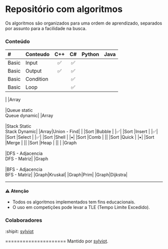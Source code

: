 # Repositório com algoritmos

Os algoritmos são organizados para uma ordem de aprendizado, separados por assunto para a facilidade na busca.


### Conteúdo


|# 		|Conteudo 	|C++				 |C#				  |Python	|Java	|
|:---	|:---		|:---:				 |:---:				  |:---:	|:---:	|
|Basic	|Input		|:white_check_mark:	 |:white_check_mark:  |			|		|
|Basic	|Output		|:white_check_mark:	 |:white_check_mark:  |			|		|
|Basic	|Condition	|					 |:white_check_mark:  |			|		|
|Basic	|Loop		|					 |:white_check_mark:  |			|		|
|
|Array<br><br>|Queue static<br>Queue dynamic|
|Array<br><br>|Stack Static<br>Stack Dynamic|
|Array|Union - Find|
|
|Sort	|Bubble		|	|:white_check_mark:|
|Sort	|Insert		|	|:white_check_mark:|
|Sort	|Select		|	|:white_check_mark:|
|Sort	|Shell		|	|:black_small_square:|
|Sort	|Comb		|	||
|Sort	|Quick		|	|:black_small_square:|
|Sort	|Merge		|	||
|Sort	|Heap		|	||
|
|Graph<br><br>|DFS - Adjacencia<br>DFS - Matriz|
|Graph<br><br>|BFS - Adjacencia<br>BFS - Matriz|
|Graph|Kruskal|
|Graph|Prim|
|Graph|Dijkstra|

____________________
#### :warning: Atenção
* Todos os algoritmos implementados tem fins educacionais. 
* O uso em competições pode levar a TLE (Tempo Limite Excedido).

### Colaboradores

:shipit: [sylviot](https://github.com/sylviot)

=====================
Mantido por [sylviot](https://github.com/sylviot).